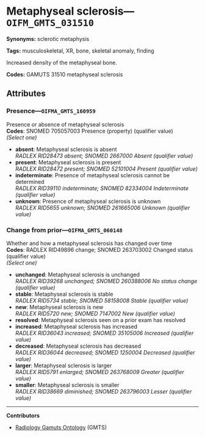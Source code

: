 # Metaphyseal sclerosis—`OIFM_GMTS_031510`

**Synonyms:** sclerotic metaphysis

**Tags:** musculoskeletal, XR, bone, skeletal anomaly, finding

Increased density of the metaphyseal bone.

**Codes:** GAMUTS 31510 metaphyseal sclerosis

## Attributes

### Presence—`OIFMA_GMTS_160959`

Presence or absence of metaphyseal sclerosis  
**Codes**: SNOMED 705057003 Presence (property) (qualifier value)  
*(Select one)*

- **absent**: Metaphyseal sclerosis is absent  
_RADLEX RID28473 absent; SNOMED 2667000 Absent (qualifier value)_
- **present**: Metaphyseal sclerosis is present  
_RADLEX RID28472 present; SNOMED 52101004 Present (qualifier value)_
- **indeterminate**: Presence of metaphyseal sclerosis cannot be determined  
_RADLEX RID39110 indeterminate; SNOMED 82334004 Indeterminate (qualifier value)_
- **unknown**: Presence of metaphyseal sclerosis is unknown  
_RADLEX RID5655 unknown; SNOMED 261665006 Unknown (qualifier value)_

### Change from prior—`OIFMA_GMTS_060148`

Whether and how a metaphyseal sclerosis has changed over time  
**Codes**: RADLEX RID49896 change; SNOMED 263703002 Changed status (qualifier value)  
*(Select one)*

- **unchanged**: Metaphyseal sclerosis is unchanged  
_RADLEX RID39268 unchanged; SNOMED 260388006 No status change (qualifier value)_
- **stable**: Metaphyseal sclerosis is stable  
_RADLEX RID5734 stable; SNOMED 58158008 Stable (qualifier value)_
- **new**: Metaphyseal sclerosis is new  
_RADLEX RID5720 new; SNOMED 7147002 New (qualifier value)_
- **resolved**: Metaphyseal sclerosis seen on a prior exam has resolved  
- **increased**: Metaphyseal sclerosis has increased  
_RADLEX RID36043 increased; SNOMED 35105006 Increased (qualifier value)_
- **decreased**: Metaphyseal sclerosis has decreased  
_RADLEX RID36044 decreased; SNOMED 1250004 Decreased (qualifier value)_
- **larger**: Metaphyseal sclerosis is larger  
_RADLEX RID5791 enlarged; SNOMED 263768009 Greater (qualifier value)_
- **smaller**: Metaphyseal sclerosis is smaller  
_RADLEX RID38669 diminished; SNOMED 263796003 Lesser (qualifier value)_

---

**Contributors**

- [Radiology Gamuts Ontology](https://gamuts.net/) (GMTS)